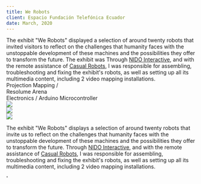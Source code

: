 ```yaml
---
title: We Robots
client: Espacio Fundación Telefónica Ecuador
date: March, 2020
---
```


<div class="py-10">The exhibit "We Robots" displayed a selection of around twenty robots that invited visitors to reflect on the challenges that humanity faces with the unstoppable development of these machines and the possibilities they offer to transform the future. The exhibit was Through <a class="underline font-bold" href="http://nidointeractive.com">NIDO Interactive</a>, and with the remote assistance of <a class="underline font-bold" href="http://casualrobots.com">Casual Robots</a>, I was responsible for assembling, troubleshooting and fixing the exhibit's robots, as well as setting up all its multimedia content, including 2 video mapping installations.</div>

<div class="flex">
  <div class="flex flex-col md:w-1/2">
    <div class="flex flex-col items-left text-m py-10">
      <div>Projection Mapping / </div>
      <div><span class="font-bold">Resolume Arena</span></div>
      <div>Electronics / <span class="font-bold">Arduino Microcontroller</span></div>
    </div>
  </div>
  <div class="flex md:flex-col justify-center md:w-1/2">
    <img class="border-solid w-full" src="/projects_images/nosotros_robots/nosotros_robots_1.jpg" />
  </div>
</div>
<div class="">
  <div class="flex md:w-1/2">
    <img class="border-solid w-full" src="/projects_images/nosotros_robots/nosotros_robots_3.jpg" />
  </div>
<div class="flex md:w-1/2"></div>
</div>
<div class="flex">
  <div class="flex md:w-1/2 bg-white"></div>
  <div class="flex md:w-1/2">
    <img class="border-solid w-full" src="/projects_images/nosotros_robots/nosotros_robots_2.jpg" />
  </div>
</div>

<div class="">
 <div class="bg-white flex">
 <p class="md:px-48 px-20 py-20">The exhibit "We Robots" displays a selection of around twenty robots that invite us to reflect on the challenges that humanity faces with the unstoppable development of these machines and the possibilities they offer to transform the future. Through <a class="underline font-bold" href="http://nidointeractive.com">NIDO Interactive</a>, and with the remote assistance of <a class="underline font-bold" href="http://casualrobots.com">Casual Robots</a>, I was responsible for assembling, troubleshooting and fixing the exhibit's robots, as well as setting up all its multimedia content, including 2 video mapping installations.</p> '
 </div>
</div>
